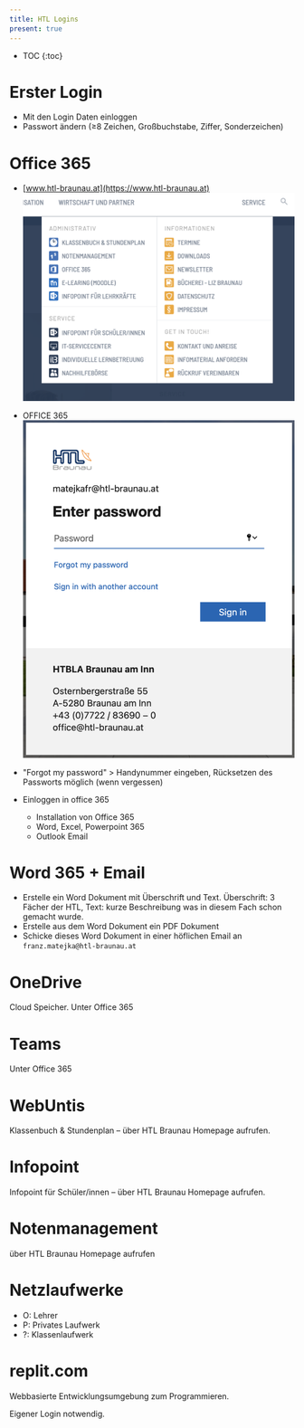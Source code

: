 ```yaml
---
title: HTL Logins
present: true
---
```


* TOC
{:toc}
# Erster Login

- Mit den Login Daten einloggen
- Passwort ändern (≥8 Zeichen, Großbuchstabe, Ziffer, Sonderzeichen)



# Office 365

- [www.htl-braunau.at](https://www.htl-braunau.at)
  ![image-20210928151703548](fig/image-20210928151703548.png)
- OFFICE 365
  ![image-20210928151810162](fig/image-20210928151810162.png)

- "Forgot my password" > Handynummer eingeben, Rücksetzen des Passworts möglich (wenn vergessen)

- Einloggen in office 365

  - Installation von Office 365
  - Word, Excel, Powerpoint 365
  - Outlook Email
  
  

# Word 365 + Email

- Erstelle ein Word Dokument mit Überschrift und Text. Überschrift: 3 Fächer der HTL, Text: kurze Beschreibung was in diesem Fach schon gemacht wurde.
- Erstelle aus dem Word Dokument ein PDF Dokument
- Schicke dieses Word Dokument in einer höflichen Email an `franz.matejka@htl-braunau.at` 



# OneDrive

Cloud Speicher. Unter Office 365



# Teams

Unter Office 365



# WebUntis

Klassenbuch & Stundenplan – über HTL Braunau Homepage aufrufen.



# Infopoint

Infopoint für Schüler/innen – über HTL Braunau Homepage aufrufen.



# Notenmanagement

über HTL Braunau Homepage aufrufen



# Netzlaufwerke

- O: Lehrer
- P: Privates Laufwerk
- ?: Klassenlaufwerk



# replit.com

Webbasierte Entwicklungsumgebung zum Programmieren.

Eigener Login notwendig.
